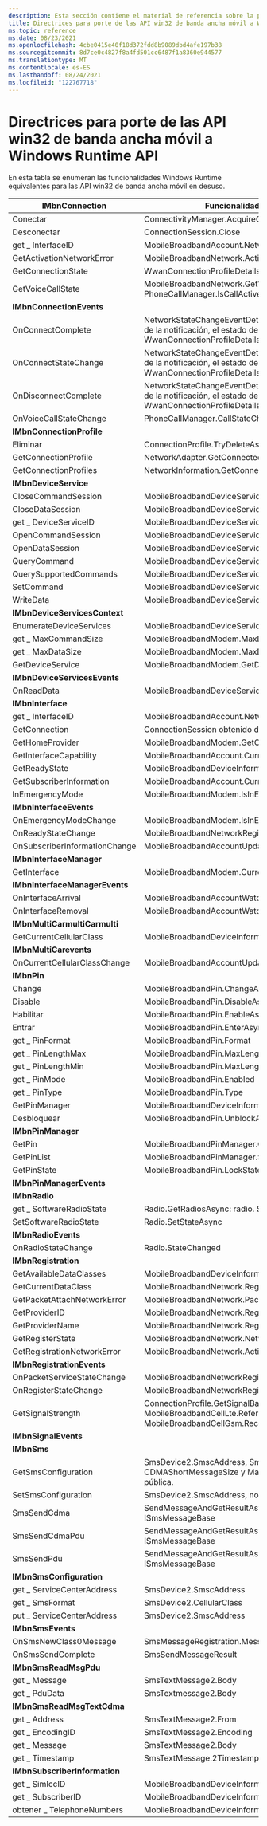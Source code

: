 ```yaml
---
description: Esta sección contiene el material de referencia sobre la porción de las API win32 de banda ancha móvil en desuso a las API de Windows Runtime equivalentes.
title: Directrices para porte de las API win32 de banda ancha móvil a Windows Runtime API
ms.topic: reference
ms.date: 08/23/2021
ms.openlocfilehash: 4cbe0415e40f18d372fdd8b9089dbd4afe197b38
ms.sourcegitcommit: 8d7ce0c4827f8a4fd501cc6487f1a8360e944577
ms.translationtype: MT
ms.contentlocale: es-ES
ms.lasthandoff: 08/24/2021
ms.locfileid: "122767718"
---
```

# <a name="guidelines-for-porting-mobile-broadband-win32-apis-to-windows-runtime-apis"></a>Directrices para porte de las API win32 de banda ancha móvil a Windows Runtime API

En esta tabla se enumeran las funcionalidades Windows Runtime equivalentes para las API win32 de banda ancha móvil en desuso.

| **IMbnConnection** |  Funcionalidad equivalente Windows runtime |
| - | - |
| Conectar | ConnectivityManager.AcquireConnectionAsync |
| Desconectar | ConnectionSession.Close |
| get \_ InterfaceID | MobileBroadbandAccount.NetworkAccountId |
| GetActivationNetworkError | MobileBroadbandNetwork.ActivationNetworkError |
| GetConnectionState | WwanConnectionProfileDetails.GetNetworkRegistrationState |
| GetVoiceCallState | MobileBroadbandNetwork.GetVoiceCallSupport, PhoneCallManager.IsCallActive |
| **IMbnConnectionEvents** | |
| OnConnectComplete | NetworkStateChangeEventDetails.HasNewWwanRegistrationState: después de la notificación, el estado de registro actual se puede recuperar de WwanConnectionProfileDetails.GetNetworkRegistrationState. |
| OnConnectStateChange | NetworkStateChangeEventDetails.HasNewWwanRegistrationState: después de la notificación, el estado de registro actual se puede recuperar de WwanConnectionProfileDetails.GetNetworkRegistrationState. |
| OnDisconnectComplete | NetworkStateChangeEventDetails.HasNewWwanRegistrationState: después de la notificación, el estado de registro actual se puede recuperar de WwanConnectionProfileDetails.GetNetworkRegistrationState. |
| OnVoiceCallStateChange | PhoneCallManager.CallStateChanged |
| **IMbnConnectionProfile** | |
| Eliminar | ConnectionProfile.TryDeleteAsync |
| GetConnectionProfile | NetworkAdapter.GetConnectedProfileAsync |
| GetConnectionProfiles | NetworkInformation.GetConnectionProfiles |
| **IMbnDeviceService** | |
| CloseCommandSession | MobileBroadbandDeviceServiceCommandSession.CloseSession |
| CloseDataSession | MobileBroadbandDeviceServiceDataSession.CloseSession |
| get \_ DeviceServiceID | MobileBroadbandDeviceService.DeviceServiceId |
| OpenCommandSession | MobileBroadbandDeviceService.OpenCommandSession |
| OpenDataSession | MobileBroadbandDeviceService.OpenDataSession |
| QueryCommand | MobileBroadbandDeviceServiceCommandSession.SendQueryCommandAsync |
| QuerySupportedCommands | MobileBroadbandDeviceService.SupportedCommands |
| SetCommand | MobileBroadbandDeviceServiceCommandSession.SendSetCommandAsync |
| WriteData | MobileBroadbandDeviceServiceDataSession.WriteDataAsync |
| **IMbnDeviceServicesContext** | |
| EnumerateDeviceServices | MobileBroadbandDeviceService.SupportedCommands |
| get \_ MaxCommandSize | MobileBroadbandModem.MaxDeviceServiceCommandSizeInBytes |
| get \_ MaxDataSize | MobileBroadbandModem.MaxDeviceServiceDataSizeInByte |
| GetDeviceService | MobileBroadbandModem.GetDeviceService |
| **IMbnDeviceServicesEvents** | |
| OnReadData | MobileBroadbandDeviceServiceDataSession.DataReceived |
| **IMbnInterface** | |
| get \_ InterfaceID | MobileBroadbandAccount.NetworkAccountId |
| GetConnection | ConnectionSession obtenido de AcquireConnectionAsync |
| GetHomeProvider | MobileBroadbandModem.GetCurrentConfigurationAsync |
| GetInterfaceCapability | MobileBroadbandAccount.CurrentDeviceInformation |
| GetReadyState | MobileBroadbandDeviceInformation.NetworkDeviceStatus |
| GetSubscriberInformation | MobileBroadbandAccount.CurrentDeviceInformation |
| InEmergencyMode | MobileBroadbandModem.IsInEmergencyCallMode |
| **IMbnInterfaceEvents** | |
| OnEmergencyModeChange | MobileBroadbandModem.IsInEmergencyCallModeChanged |
| OnReadyStateChange | MobileBroadbandNetworkRegistrationStateChange |
| OnSubscriberInformationChange | MobileBroadbandAccountUpdatedEventArgs.HasDeviceInformationChanged |
| **IMbnInterfaceManager** | |
| GetInterface | MobileBroadbandModem.CurrentAccount |
| **IMbnInterfaceManagerEvents** | |
| OnInterfaceArrival | MobileBroadbandAccountWatcher.Account Agregado |
| OnInterfaceRemoval | MobileBroadbandAccountWatcher.Account |
| **IMbnMultiCarmultiCarmulti** | |
| GetCurrentCellularClass | MobileBroadbandDeviceInformation.CellularClass |
| **IMbnMultiCarevents** | |
| OnCurrentCellularClassChange | MobileBroadbandAccountUpdatedEventArgs.HasDeviceInformationChanged |
| **IMbnPin** | |
| Change | MobileBroadbandPin.ChangeAsync |
| Disable | MobileBroadbandPin.DisableAsync |
| Habilitar | MobileBroadbandPin.EnableAsync |
| Entrar | MobileBroadbandPin.EnterAsync |
| get \_ PinFormat | MobileBroadbandPin.Format |
| get \_ PinLengthMax | MobileBroadbandPin.MaxLength |
| get \_ PinLengthMin | MobileBroadbandPin.MaxLength |
| get \_ PinMode | MobileBroadbandPin.Enabled |
| get \_ PinType | MobileBroadbandPin.Type |
| GetPinManager | MobileBroadbandDeviceInformation.PinManager |
| Desbloquear | MobileBroadbandPin.UnblockAsync |
| **IMbnPinManager** | |
| GetPin | MobileBroadbandPinManager.GetPin |
| GetPinList | MobileBroadbandPinManager.SupportedPins |
| GetPinState | MobileBroadbandPin.LockState |
| **IMbnPinManagerEvents** | |
| **IMbnRadio** | |
| get \_ SoftwareRadioState | Radio.GetRadiosAsync: radio. State |
| SetSoftwareRadioState | Radio.SetStateAsync |
| **IMbnRadioEvents** | |
| OnRadioStateChange | Radio.StateChanged |
| **IMbnRegistration** | |
| GetAvailableDataClasses | MobileBroadbandDeviceInformation.DataClasses |
| GetCurrentDataClass | MobileBroadbandNetwork.RegisteredDataClass |
| GetPacketAttachNetworkError | MobileBroadbandNetwork.PacketAttachNetworkError |
| GetProviderID | MobileBroadbandNetwork.RegisteredProviderId |
| GetProviderName | MobileBroadbandNetwork.RegisteredProviderName |
| GetRegisterState | MobileBroadbandNetwork.NetworkRegistrationState |
| GetRegistrationNetworkError | MobileBroadbandNetwork.ActivationNetworkError |
| **IMbnRegistrationEvents** | |
| OnPacketServiceStateChange | MobileBroadbandNetworkRegistrationStateChange |
| OnRegisterStateChange | MobileBroadbandNetworkRegistrationStateChange |
| GetSignalStrength | ConnectionProfile.GetSignalBar / MobileBroadbandCellLte.ReferenceSignalReceivedPowerInDBm / MobileBroadbandCellGsm.ReceivedSignalStrengthInDBm |
| **IMbnSignalEvents** | |
| **IMbnSms** | |
| GetSmsConfiguration | SmsDevice2.SmscAddress, SmsDevice2.CellularClass, None para CDMAShortMessageSize y MaxMessageIndex, que no es necesario como API pública. |
| SetSmsConfiguration | SmsDevice2.SmscAddress, no se admite ninguno de los demás parámetros |
| SmsSendCdma | SendMessageAndGetResultAsync mediante CellularClass en ISmsMessageBase |
| SmsSendCdmaPdu | SendMessageAndGetResultAsync mediante Messagetype y CellularClass en ISmsMessageBase |
| SmsSendPdu | SendMessageAndGetResultAsync mediante MessageType en ISmsMessageBase |
| **IMbnSmsConfiguration** | |
| get \_ ServiceCenterAddress | SmsDevice2.SmscAddress |
| get \_ SmsFormat | SmsDevice2.CellularClass |
| put \_ ServiceCenterAddress | SmsDevice2.SmscAddress |
| **IMbnSmsEvents** | |
| OnSmsNewClass0Message | SmsMessageRegistration.MessageReceived |
| OnSmsSendComplete | SmsSendMessageResult |
| **IMbnSmsReadMsgPdu** | |
| get \_ Message | SmsTextMessage2.Body |
| get \_ PduData | SmsTextmessage2.Body |
| **IMbnSmsReadMsgTextCdma** | |
| get \_ Address | SmsTextMessage2.From |
| get \_ EncodingID | SmsTextMessage2.Encoding |
| get \_ Message | SmsTextMessage2.Body |
| get \_ Timestamp | SmsTextMessage.2Timestamp |
| **IMbnSubscriberInformation** | |
| get \_ SimIccID | MobileBroadbandDeviceInformation.SimIccId |
| get \_ SubscriberID | MobileBroadbandDeviceInformation.SubscriberId |
| obtener \_ TelephoneNumbers | MobileBroadbandDeviceInformation.TelephoneNumbers |
